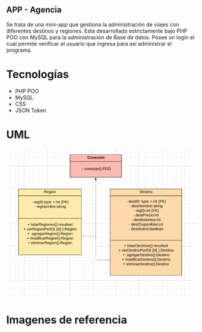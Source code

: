## APP - Agencia

Se trata de una mini-app que gestiona la administración de viajes con diferentes destinos y regiones. Esta desarrollado estrictamente bajo PHP POO con MySQL para la administración de Base de datos. Posee un login el cual permite verificar el usuario que ingresa para así administrar el programa.

# Tecnologías

- PHP POO
- MySQL
- CSS
- JSON Token

# UML

![Screen1](https://github.com/aguerosys/agencia/blob/main/agencia/capturas/UML.png)

# Imagenes de referencia
